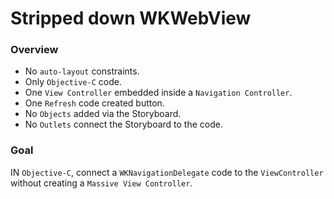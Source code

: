 # Stripped down WKWebView
### Overview
- No `auto-layout` constraints.
- Only `Objective-C` code.
- One `View Controller` embedded inside a `Navigation Controller`.
- One `Refresh` code created button.
- No `Objects` added via the Storyboard.
- No `Outlets` connect the Storyboard to the code.

### Goal
IN `Objective-C`, connect a  `WKNavigationDelegate` code to the `ViewController` without creating a `Massive View Controller`.
